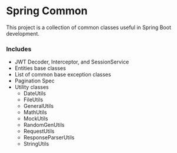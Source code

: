 # Spring Common

This project is a collection of common classes useful in Spring Boot development.

### Includes
* JWT Decoder, Interceptor, and SessionService
* Entities base classes
* List of common base exception classes
* Pagination Spec
* Utility classes
  * DateUtils
  * FileUtils
  * GeneralUtils
  * MathUtils
  * MockUtils
  * RandomGenUtils
  * RequestUtils
  * ResponseParserUtils
  * StringUtils
